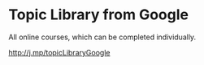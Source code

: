 # Topic Library from Google 

All online courses, which can be completed individually.

http://j.mp/topicLibraryGoogle 


